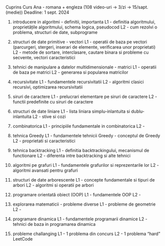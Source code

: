 Cuprins Curs Ana - romana + engleza
(108 video-uri -> 3/zi -> 15/sapt. (medie))
Deadline: 1 sept. 2024

1) introducere in algoritmi - definitii, importanta
L1 - definitia algoritmului, proprietățile algoritmului, schema logica, pseudocod
L2 - cum rezolvi o problema, structuri de date, subprograme


2) structuri de date primitive - vectori
L1 - operatii de baza pe vectori (parcurgeri, stergeri, inserari de elemente, verificarea unor proprietati)
L2 - metode de sortare, interclasare, cautare binara si probleme cu secvente, vectori caracteristici


3) tehnici de manipulare a datelor multidimensionale - matrici
L1 - operatii de baza pe matrici
L2 - generarea si popularea matricilor


4) recursivitate
L1 - fundamentele recursivitatii
L2 - algoritmi clasici recursivi, optimizarea recursivitatii


5) siruri de caractere
L1 - prelucrari elementare pe siruri de caractere
L2 - functii predefinite cu siruri de caractere


6) structuri de date liniare
L1 - lista liniara simplu-inlantuita si dublu-inlantuita
L2 - stive si cozi

7) combinatorica
L1 - principiile fundamentale in combinatorica
L2 -


8) tehnica Greedy
L1 - fundamentele tehnicii Greedy - conceptul de Greedy
L2 - proprietati si caracteristici


9) tehnica backtracking
L1 - definitia backtrackingului, mecanismul de functionare
L2 - diferenta intre backtracking si alte tehnici


10) algoritmi pe grafuri
L1 - fundamentele grafurilor si reprezentarile lor
L2 - algoritmi avansati pentru grafuri


11) structuri de date arborescente
L1 - concepte fundamentale si tipuri de arbori
L2 - algoritmi si operatii pe arbori


12) programare orientată obiect (OOP)
L1 - fundamentele OOP
L2 - 


13) explorarea matematicii - probleme diverse
L1 - probleme de geometrie
L2 - 


14) programare dinamica
L1 - fundamentele programarii dinamice
L2 - tehnici de baza in programarea dinamica


15) probleme challanging
L1 - 1 problema din concurs
L2 - 1 problema “hard” LeetCode
